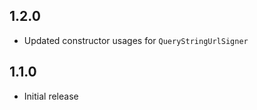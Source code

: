 1.2.0
-----

* Updated constructor usages for `QueryStringUrlSigner`

1.1.0
-----

* Initial release
